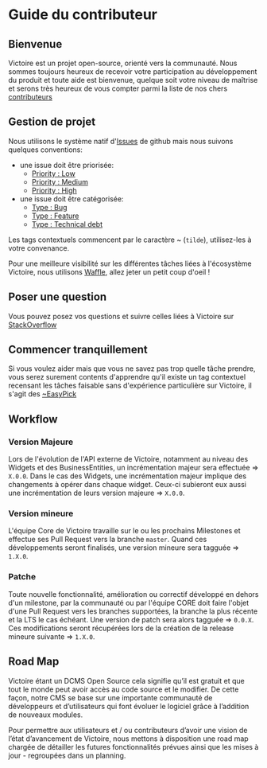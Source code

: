 # Guide du contributeur

## Bienvenue

Victoire est un projet open-source, orienté vers la communauté.
Nous sommes toujours heureux de recevoir votre participation au développement du produit et toute aide est bienvenue, quelque soit votre niveau de maîtrise et serons très heureux de vous compter parmi la liste de nos chers [contributeurs](https://github.com/Victoire/Victoire/contributors)

## Gestion de projet

Nous utilisons le système natif d'[Issues](https://github.com/Victoire/victoire/issues) de github mais nous suivons quelques conventions:
- une issue doit être priorisée:
    - [Priority : Low](https://github.com/Victoire/victoire/labels/Priority%20%3A%20Low)
    - [Priority : Medium](https://github.com/Victoire/victoire/labels/Priority%20%3A%20Medium)
    - [Priority : High](https://github.com/Victoire/victoire/labels/Priority%20%3A%20High)
- une issue doit être catégorisée:
    - [Type : Bug](https://github.com/Victoire/victoire/labels/Type%20%3A%20Bug)
    - [Type : Feature](https://github.com/Victoire/victoire/labels/Type%20%3A%20Feature)
    - [Type : Technical debt](https://github.com/Victoire/victoire/labels/Type%20%3A%20Technical%20debt)

Les tags contextuels commencent par le caractère ~ (`tilde`), utilisez-les à votre convenance.

Pour une meilleure visibilité sur les différentes tâches liées à l'écosystème Victoire, nous utilisons [Waffle](http://waffle.io/Victoire/victoire), allez jeter un petit coup d'oeil !

## Poser une question

Vous pouvez posez vos questions et suivre celles liées à Victoire sur [StackOverflow](http://stackoverflow.com/questions/tagged/victoire)

## Commencer tranquillement

Si vous voulez aider mais que vous ne savez pas trop quelle tâche prendre, vous serez surement contents d'apprendre qu'il existe un tag contextuel recensant les tâches faisable sans d'expérience particulière sur Victoire, il s'agit des [~EasyPick](https://github.com/Victoire/victoire/labels/~EasyPick)

## Workflow

### Version Majeure

Lors de l'évolution de l'API externe de Victoire, notamment au niveau des Widgets et des BusinessEntities, un incrémentation majeur sera effectuée => `X.0.0`. 
Dans le cas des Widgets, une incrémentation majeur implique des changements à opérer dans chaque widget. Ceux-ci subieront eux aussi une incrémentation de leurs version majeure => `X.0.0`.

### Version mineure

L'équipe Core de Victoire travaille sur le ou les prochains Milestones et effectue ses Pull Request vers la branche `master`. Quand ces développements seront finalisés, une version mineure sera tagguée => `1.X.0`.

### Patche

Toute nouvelle fonctionnalité, amélioration ou correctif développé en dehors d'un milestone, par la communauté ou par l'équipe CORE doit faire l'objet d'une Pull Request vers les branches supportées, la branche la plus récente et la LTS le cas échéant. Une version de patch sera alors tagguée => `0.0.X`. Ces modifications seront récupérées lors de la création de la release mineure suivante => `1.X.0`.

## Road Map

Victoire étant un DCMS Open Source cela signifie qu’il est gratuit et que tout le monde peut avoir accès au code source et le modifier. De cette façon, notre CMS se base sur une importante communauté de développeurs et d’utilisateurs qui font évoluer le logiciel grâce à l’addition de nouveaux modules.

Pour permettre aux utilisateurs et / ou contributeurs d’avoir une vision de l’état d’avancement de Victoire, nous mettons à disposition une road map chargée de détailler les futures fonctionnalités prévues ainsi que les mises à jour - regroupées dans un planning.

